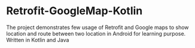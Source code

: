 # Retrofit-GoogleMap-Kotlin
The project demonstrates few usage of Retrofit and Google maps to show location and route 
between two location in Android for learning purpose. Written in Kotlin and Java 
